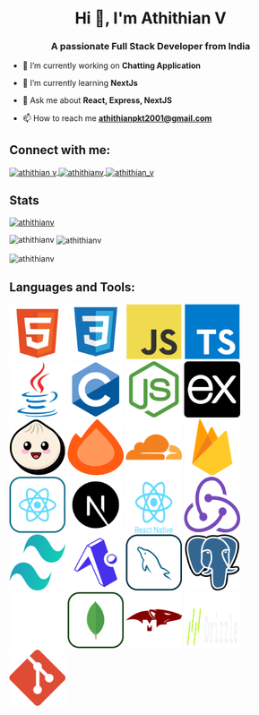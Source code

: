 <link rel="stylesheet" href="./styles.css">
<h1 align="center">Hi 👋, I'm Athithian V</h1>
<h3 align="center">A passionate Full Stack Developer from India</h3>

- 🔭 I’m currently working on **Chatting Application**

- 🌱 I’m currently learning **NextJs**

- 💬 Ask me about **React, Express, NextJS**

- 📫 How to reach me **athithianpkt2001@gmail.com**

<h2 align="left">Connect with me:</h2>
<div align="left">
   <a href="https://linkedin.com/in/athithianv" target="blank">
      <img align="center"
         src="https://raw.githubusercontent.com/rahuldkjain/github-profile-readme-generator/master/src/images/icons/Social/linked-in-alt.svg"
         alt="athithian v" 
         class="logo" height=40 width=40/>
   </a>
   <a href="https://www.youtube.com/c/athithianv" target="blank">
   <img align="center"
      src="https://raw.githubusercontent.com/rahuldkjain/github-profile-readme-generator/master/src/images/icons/Social/youtube.svg"
      alt="athithianv" 
      class="logo" height=40 width=40 />
   </a>
   <a href="https://www.leetcode.com/athithian_v" target="blank" ><img align="center"
      src="https://raw.githubusercontent.com/rahuldkjain/github-profile-readme-generator/master/src/images/icons/Social/leet-code.svg"
      alt="athithian_v"
      class="logo" height=40 width=40/></a>
</div>

<h2>Stats</h2>
<div align="left">
   <a href="https://github.com/ryo-ma/github-profile-trophy">
      <img src="https://github-profile-trophy.vercel.app/?username=athithianv" alt="athithianv" />
   </a>
</div>



<p><img align="left" src="https://github-readme-stats.vercel.app/api/top-langs?username=athithianv&show_icons=true&locale=en&layout=compact" alt="athithianv" /></p>

<p>&nbsp;<img align="center" src="https://github-readme-stats.vercel.app/api?username=athithianv&show_icons=true&locale=en" alt="athithianv" /></p>

<p><img align="center" src="https://github-readme-streak-stats.herokuapp.com/?user=athithianv&" alt="athithianv" /></p>

<h2 align="left">Languages and Tools:</h2>
<div class="skills">
<img src="./images/languages/html.svg" alt="html5" class="logo" height=100 width=100/>
<img src="./images/languages/CSS.svg" alt="css3" class="logo" height=100 width=100/>
<img src="./images/languages/javascript.svg" alt="javascript" class="logo" height=100 width=100/>
<img src="./images/languages/typescript.svg" alt="typescript" class="logo" height=100 width=100/>
<img src="./images/languages/java.svg" alt="java" class="logo" height=100 width=100/>
<img src="./images/languages/CProgramming.svg" alt="c" class="logo" height=100 width=100/>
<img src="./images/languages/nodejs.svg" alt="nodejs" class="logo" height=100 width=100/>
<img src="./images/languages/express.svg" alt="express" class="logo" height=100 width=100/>
<img src="./images/languages/bun.svg" alt="bun" class="logo" height=100 width=100/>
<img src="./images/languages/hono.svg" alt="hono" class="logo" height=100 width=100/>
<img src="./images/languages/cloudflare.svg" alt="cloudflare" class="logo" height=100 width=100/>
<img src="./images/languages/firebase.svg" alt="firebase" class="logo" height=100 width=100/>
<img src="./images/languages/react.svg" alt="react" class="logo" height=100 width=100/>
<img src="./images/languages/nextjs.svg" style="backgroud-color:white" alt="nextjs" class="logo" height=100 width=100/>
<img src="./images/languages/react-native.svg" style="backgroud-color:white" alt="react-native" class="logo" height=100 width=100/>
<img src="./images/languages/redux.svg" style="backgroud-color:white" alt="redux" class="logo" height=100 width=100/>
<img src="./images/languages/tailwindcss.svg" alt="tailwind" class="logo" height=100 width=100/>
<img src="./images/languages/expo.svg" alt="expo" class="logo" height=100 width=100/>
<img src="./images/languages/mysql.svg" alt="mysql" class="logo" height=100 width=100/>
<img src="./images/languages/postgresql.svg" alt="Postgresql" class="logo" height=100 width=100/>
<img src="./images/languages/sqllite.svg" alt="sqllite" class="logo" height=100 width=100/>
<img src="./images/languages/mongodb.svg" alt="mongodb" class="logo" height=100 width=100/>
<img src="./images/languages/Mongoose.svg" alt="Mongoose" class="logo" height=100 width=100/>
<img src="./images/languages/drizzle.svg" alt="drizzle" class="logo" height=100 width=100/>
<img src="./images/languages/git.svg" alt="git" class="logo" height=100 width=100/> 
</div>
</div>


